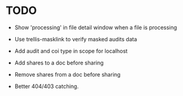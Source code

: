 # TODO

- Show 'processing' in file detail window when a file is processing
- Use trellis-masklink to verify masked audits data
- Add audit and coi type in scope for localhost

- Add shares to a doc before sharing
- Remove shares from a doc before sharing

- Better 404/403 catching.
